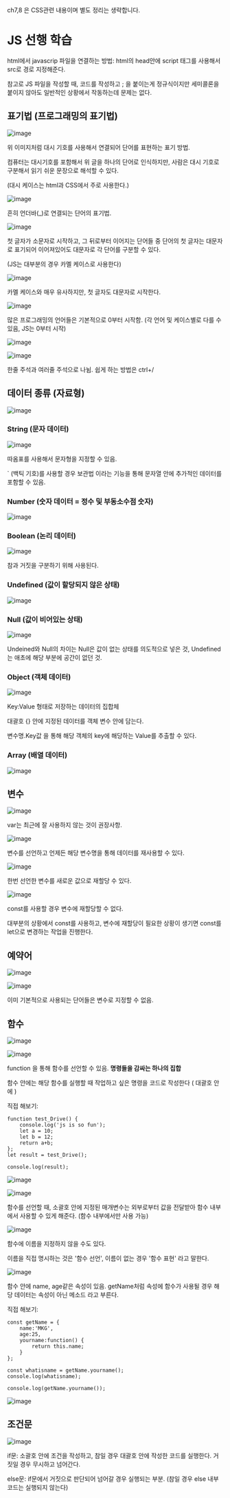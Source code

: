 ch7,8 은 CSS관련 내용이며 별도 정리는 생략합니다.

# JS 선행 학습
html에서 javascrip 파일을 연결하는 방법: html의 head안에 script 태그를 사용해서 src로 경로 지정해준다.

참고로 JS 파일을 작성할 때, 코드를 작성하고 ; 을 붙이는게 정규식이지만 세미콜론을 붙이지 않아도 일반적인 상황에서 작동하는데 문제는 없다.

## 표기법 (프로그래밍의 표기법)
![image](https://github.com/SAMEZ-0129/FE_Study/assets/81644075/ea5d13af-8afc-4ed2-b554-7ac91bb2c1f9)

위 이미지처럼 대시 기호를 사용해서 연결되어 단어를 표현하는 표기 방법.

컴퓨터는 대시기호를 포함해서 위 글을 하나의 단어로 인식하지만, 사람은 대시 기호로 구분해서 읽기 쉬운 문장으로 해석할 수 있다.

(대시 케이스는 html과 CSS에서 주로 사용한다.)

![image](https://github.com/SAMEZ-0129/FE_Study/assets/81644075/840d4e0c-1642-4bb7-855c-59a41cd025f5)

흔히 언더바(_)로 연결되는 단어의 표기법. 

![image](https://github.com/SAMEZ-0129/FE_Study/assets/81644075/46a1243a-8f5a-40bf-90aa-aec0c0030768)

첫 글자가 소문자로 시작하고, 그 뒤로부터 이어지는 단어들 중 단어의 첫 글자는 대문자로 표기되어 이어져있어도 대문자로 각 단어를 구분할 수 있다.

(JS는 대부분의 경우 카멜 케이스로 사용한다)

![image](https://github.com/SAMEZ-0129/FE_Study/assets/81644075/2a517014-e9fc-4245-86c6-dec10adb2e72)

카멜 케이스와 매우 유사하지만, 첫 글자도 대문자로 시작한다. 

![image](https://github.com/SAMEZ-0129/FE_Study/assets/81644075/5869525f-e4a3-4c90-8d45-78e47ac730e5)

많은 프로그래밍의 언어들은 기본적으로 0부터 시작함. (각 언어 및 케이스별로 다를 수 있음, JS는 0부터 시작)

![image](https://github.com/SAMEZ-0129/FE_Study/assets/81644075/a70e69f0-8d5b-4375-8514-85c018869f8c)

![image](https://github.com/SAMEZ-0129/FE_Study/assets/81644075/0ec24681-dea0-4d91-a792-fdc950218dbb)

한줄 주석과 여러줄 주석으로 나뉨. 쉽게 하는 방법은 ctrl+/ 

## 데이터 종류 (자료형)
![image](https://github.com/SAMEZ-0129/FE_Study/assets/81644075/72026595-59aa-4f7c-88f7-6407cf52d62d)

### String (문자 데이터)
![image](https://github.com/SAMEZ-0129/FE_Study/assets/81644075/21d5bd80-d99c-44ea-a87a-d9c101abbef4)

따옴표를 사용해서 문자형을 지정할 수 있음.

  ` (백틱 기호)를 사용할 경우 보관법 이라는 기능을 통해 문자열 안에 추가적인 데이터를 포함할 수 있음.

### Number (숫자 데이터 = 정수 및 부동소수점 숫자)
![image](https://github.com/SAMEZ-0129/FE_Study/assets/81644075/74fc2f63-4d9b-4188-bb19-df3b9e98cbc5)

### Boolean (논리 데이터)
![image](https://github.com/SAMEZ-0129/FE_Study/assets/81644075/f2c54bed-e7e8-499a-9603-f7ae3584e83f)

참과 거짓을 구분하기 위해 사용된다.

### Undefined (값이 할당되지 않은 상태)
![image](https://github.com/SAMEZ-0129/FE_Study/assets/81644075/a3cb5c9d-7077-4c18-86d2-d30712a0f47d)

### Null (값이 비어있는 상태)
![image](https://github.com/SAMEZ-0129/FE_Study/assets/81644075/06f28658-45e7-4075-8e3d-289f9d8e27a8)

Undeined와 Null의 차이는 Null은 값이 없는 상태를 의도적으로 넣은 것, Undefined는 애초에 해당 부분에 공간이 없던 것.

### Object (객체 데이터)
![image](https://github.com/SAMEZ-0129/FE_Study/assets/81644075/50b40669-6dfd-4e30-960a-eb3426a917f8)

Key:Value 형태로 저장하는 데이터의 집합체

대괄호 {} 안에 지정된 데이터를 객체 변수 안에 담는다.

변수명.Key값 을 통해 해당 객체의 key에 해당하는 Value를 추출할 수 있다.

### Array (배열 데이터)
![image](https://github.com/SAMEZ-0129/FE_Study/assets/81644075/3f9181f0-c9a1-4517-a7b1-c163de74d9fe)

## 변수
![image](https://github.com/SAMEZ-0129/FE_Study/assets/81644075/579298af-099e-4427-9c07-d05b02c77a15)

var는 최근에 잘 사용하지 않는 것이 권장사항.

![image](https://github.com/SAMEZ-0129/FE_Study/assets/81644075/ec579e59-422a-47ac-b066-de691e5439de)

변수를 선언하고 언제든 해당 변수명을 통해 데이터를 재사용할 수 있다.

![image](https://github.com/SAMEZ-0129/FE_Study/assets/81644075/0c75ee62-83bb-4607-b2f7-6852bd367f20)

한번 선언한 변수를 새로운 값으로 재할당 수 있다.

![image](https://github.com/SAMEZ-0129/FE_Study/assets/81644075/18f2d5dd-4d97-46b5-86a6-3445c4684a10)

const를 사용할 경우 변수에 재할당할 수 없다. 

대부분의 상황에서 const를 사용하고, 변수에 재할당이 필요한 상황이 생기면 const를 let으로 변경하는 작업을 진행한다.

## 예약어
![image](https://github.com/SAMEZ-0129/FE_Study/assets/81644075/832acab0-f98f-4204-a3fa-83e3c10f149f)

![image](https://github.com/SAMEZ-0129/FE_Study/assets/81644075/ba6fca33-38fd-4dba-8a60-31ea7ad568e3)

이미 기본적으로 사용되는 단어들은 변수로 지정할 수 없음. 

## 함수
![image](https://github.com/SAMEZ-0129/FE_Study/assets/81644075/cac2ed6b-01ba-4603-acc0-66d7a53a8cb4)

![image](https://github.com/SAMEZ-0129/FE_Study/assets/81644075/65122d29-be6a-4775-86bc-17cb1acf9379)

function 을 통해 함수를 선언할 수 있음. **명령들을 감싸는 하나의 집합**

함수 안에는 해당 함수를 실행할 때 작업하고 싶은 명령을 코드로 작성한다 ( 대괄호 안에 )

직접 해보기:
```
function test_Drive() {
    console.log('js is so fun');
    let a = 10;
    let b = 12;
    return a+b;
};
let result = test_Drive();

console.log(result);
```
![image](https://github.com/SAMEZ-0129/FE_Study/assets/81644075/29addec6-3e3d-4880-8977-423a255a6ea2)

![image](https://github.com/SAMEZ-0129/FE_Study/assets/81644075/9537772c-f0d5-451d-9ce4-655a7ddb1fa7)

함수를 선언할 때, 소괄호 안에 지정된 매개변수는 외부로부터 값을 전달받아 함수 내부에서 사용할 수 있게 해준다. (함수 내부에서만 사용 가능)

![image](https://github.com/SAMEZ-0129/FE_Study/assets/81644075/dbbd7c22-0fd6-4820-98d8-f45449a42c91)

함수에 이름을 지정하지 않을 수도 있다. 

이름을 직접 명시하는 것은 '함수 선언', 이름이 없는 경우 '함수 표현' 라고 말한다.

![image](https://github.com/SAMEZ-0129/FE_Study/assets/81644075/3f3eff84-6bb5-4777-8e50-a2c278471cdc)

함수 안에 name, age같은 속성이 있음. getName처럼 속성에 함수가 사용될 경우 해당 데이터는 속성이 아닌 메소드 라고 부른다.

직접 해보기:
```
const getName = {
    name:'MKG',
    age:25,
    yourname:function() {
        return this.name;
    }
};

const whatisname = getName.yourname();
console.log(whatisname);

console.log(getName.yourname());
```
![image](https://github.com/SAMEZ-0129/FE_Study/assets/81644075/a0a6b3ff-db93-4cdc-89ab-a3ca8ce617e1)

## 조건문
![image](https://github.com/SAMEZ-0129/FE_Study/assets/81644075/b498e632-323b-43ec-8e2c-bc5a4fe23c6a)

if문: 소괄호 안에 조건을 작성하고, 참일 경우 대괄호 안에 작성한 코드를 실행한다. 거짓일 경우 무시하고 넘어간다.

else문: if문에서 거짓으로 판단되어 넘어갈 경우 실행되는 부분. (참일 경우 else 내부 코드는 실행되지 않는다)
